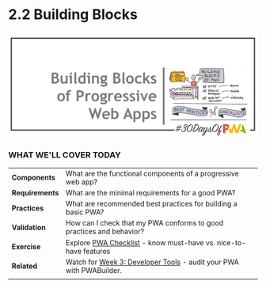 # 2.2 Building Blocks

![Placeholder Banner Only. Replace when final assets ready.](_media/day-02.png)

### WHAT WE'LL COVER TODAY

| | |
|:--|:--- |
| **Components** | What are the functional components of a progressive web app?  |
| **Requirements** | What are the minimal requirements for a good PWA?|
| **Practices**| What are recommended best practices for building a basic PWA?|
| **Validation**| How can I check that my PWA conforms to good practices and behavior?|
| **Exercise**| Explore [PWA Checklist](https://web.dev/pwa-checklist/) - know must-have vs. nice-to-have features |
| **Related**| Watch for [Week 3: Developer Tools](../dev-tools) - audit your PWA with PWABuilder. |
| |

<br/>


